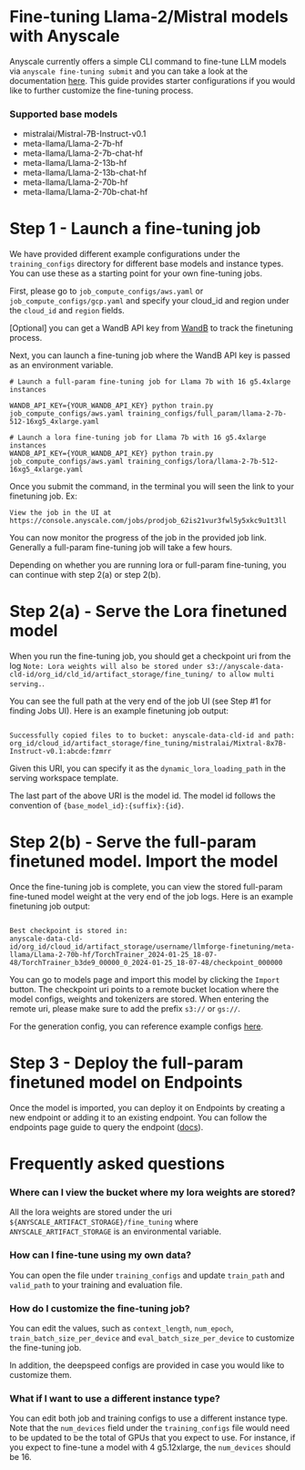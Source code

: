 # Fine-tuning Llama-2/Mistral models with Anyscale

Anyscale currently offers a simple CLI command to fine-tune LLM models via `anyscale fine-tuning submit`
and you can take a look at the documentation [here](https://docs.anyscale.com/endpoints/fine-tuning/get-started).
This guide provides starter configurations if you would like to further customize the fine-tuning process.

### Supported base models

- mistralai/Mistral-7B-Instruct-v0.1
- meta-llama/Llama-2-7b-hf
- meta-llama/Llama-2-7b-chat-hf
- meta-llama/Llama-2-13b-hf
- meta-llama/Llama-2-13b-chat-hf
- meta-llama/Llama-2-70b-hf
- meta-llama/Llama-2-70b-chat-hf

# Step 1 - Launch a fine-tuning job

We have provided different example configurations under the `training_configs`
directory for different base models and instance types. You can use these as a
starting point for your own fine-tuning jobs.

First, please go to `job_compute_configs/aws.yaml` or `job_compute_configs/gcp.yaml`
and specify your cloud_id and region under the `cloud_id` and `region` fields.

[Optional] you can get a WandB API key from [WandB](https://wandb.ai/authorize) to track the finetuning process.

Next, you can launch a fine-tuning job where the WandB API key is passed as an environment variable.

```shell
# Launch a full-param fine-tuning job for Llama 7b with 16 g5.4xlarge instances

WANDB_API_KEY={YOUR_WANDB_API_KEY} python train.py job_compute_configs/aws.yaml training_configs/full_param/llama-2-7b-512-16xg5_4xlarge.yaml

# Launch a lora fine-tuning job for Llama 7b with 16 g5.4xlarge instances
WANDB_API_KEY={YOUR_WANDB_API_KEY} python train.py job_compute_configs/aws.yaml training_configs/lora/llama-2-7b-512-16xg5_4xlarge.yaml
```

Once you submit the command, in the terminal you will seen the link to your finetuning job. Ex: 
```
View the job in the UI at https://console.anyscale.com/jobs/prodjob_62is21vur3fwl5y5xkc9u1t3ll
```
You can now monitor the progress of the job in the provided job link. Generally a full-param fine-tuning job will take a few hours.

Depending on whether you are running lora or full-param fine-tuning, you can continue
with step 2(a) or step 2(b).

# Step 2(a) - Serve the Lora finetuned model

When you run the fine-tuning job, you should get a checkpoint uri
from the log `Note: Lora weights will also be stored under s3://anyscale-data-cld-id/org_id/cld_id/artifact_storage/fine_tuning/ to allow multi serving.`.

You can see the full path at the very end of the job UI (see Step #1 for finding Jobs UI). Here is an example finetuning job output:

```shell

Successfully copied files to to bucket: anyscale-data-cld-id and path: org_id/cloud_id/artifact_storage/fine_tuning/mistralai/Mixtral-8x7B-Instruct-v0.1:abcde:fzmrr

```

Given this URI, you can specify it as the `dynamic_lora_loading_path` in the serving
workspace template.

The last part of the above URI is the model id. The model id follows the convention of `{base_model_id}:{suffix}:{id}`.

# Step 2(b) - Serve the full-param finetuned model. Import the model

Once the fine-tuning job is complete, you can view the stored full-param fine-tuned model weight at the very end of the job logs. Here is an example finetuning job output:

```shell

Best checkpoint is stored in:
anyscale-data-cld-id/org_id/cloud_id/artifact_storage/username/llmforge-finetuning/meta-llama/Llama-2-70b-hf/TorchTrainer_2024-01-25_18-07-48/TorchTrainer_b3de9_00000_0_2024-01-25_18-07-48/checkpoint_000000
```

You can go to models page and import this model by clicking the `Import` button.
The checkpoint uri points to a remote bucket location where the model
configs, weights and tokenizers are stored.
When entering the remote uri, please make sure to add the
prefix `s3://` or `gs://`.

For the generation config, you can reference example configs
[here](https://docs.anyscale.com/endpoints/model-serving/import-model#generation-configuration-examples).

# Step 3 - Deploy the full-param finetuned model on Endpoints

Once the model is imported, you can deploy it on Endpoints by creating a
new endpoint or adding it to an existing endpoint. You can follow the
endpoints page guide to query the endpoint ([docs](https://docs.anyscale.com/endpoints/model-serving/get-started#deploy-an-anyscale-private-endpoint)).

# Frequently asked questions

### Where can I view the bucket where my lora weights are stored?

All the lora weights are stored under the uri `${ANYSCALE_ARTIFACT_STORAGE}/fine_tuning`
where `ANYSCALE_ARTIFACT_STORAGE` is an environmental variable.

### How can I fine-tune using my own data?

You can open the file under `training_configs` and update
`train_path` and `valid_path` to your training and evaluation file.

### How do I customize the fine-tuning job?

You can edit the values, such as `context_length`, `num_epoch`,
`train_batch_size_per_device` and `eval_batch_size_per_device`
to customize the fine-tuning job.

In addition, the deepspeed configs are provided in case you would
like to customize them.

### What if I want to use a different instance type?

You can edit both job and training configs to use
a different instance type. Note that the `num_devices` field
under the `training_configs` file would need
to be updated to be the total of GPUs that you expect to use.
For instance, if you expect to fine-tune a model with 4 g5.12xlarge,
the `num_devices` should be 16.
